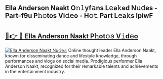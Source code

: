 ## Ella Anderson Naakt O𝚗𝚕yf𝚊ns L𝚎a𝚔ed N𝚞𝚍es - Part-f9u P𝚑𝚘tos Vi𝚍𝚎o - H𝚘𝚝 Part L𝚎a𝚔s lpiwF

# <h2><a href="http://kfb015i.oniu.top/?m=Ella+Anderson+Naakt">🔗👉 🔴 Ella Anderson Naakt P𝚑ot𝚘𝚜 V𝚒d𝚎o</a></h2>

[![Ella Anderson Naakt Nu𝚍e𝚜](https://i.imgur.com/0qMVB7G.gif)](http://kfb015i.oniu.top/?m=Ella+Anderson+Naakt)
Online thought leader Ella Anderson Naakt, known for disseminating dance and lifestyle knowledge, through performances and vlogs on social media. Prodigious performer Ella Anderson Naakt, recognized for their remarkable talents and achievements in the entertainment industry.  
